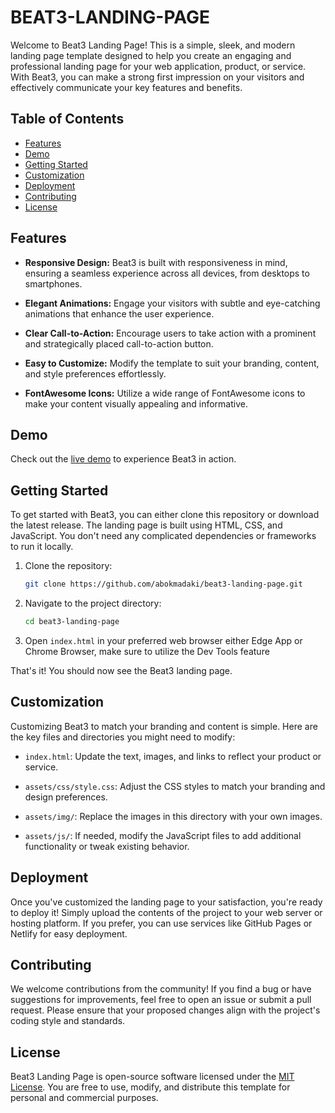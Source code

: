 # BEAT3-LANDING-PAGE

Welcome to Beat3 Landing Page! This is a simple, sleek, and modern landing page template designed to help you create an engaging and professional landing page for your web application, product, or service. With Beat3, you can make a strong first impression on your visitors and effectively communicate your key features and benefits.

## Table of Contents

- [Features](#features)
- [Demo](#demo)
- [Getting Started](#getting-started)
- [Customization](#customization)
- [Deployment](#deployment)
- [Contributing](#contributing)
- [License](#license)

## Features

- **Responsive Design:** Beat3 is built with responsiveness in mind, ensuring a seamless experience across all devices, from desktops to smartphones.

- **Elegant Animations:** Engage your visitors with subtle and eye-catching animations that enhance the user experience.

- **Clear Call-to-Action:** Encourage users to take action with a prominent and strategically placed call-to-action button.

- **Easy to Customize:** Modify the template to suit your branding, content, and style preferences effortlessly.

- **FontAwesome Icons:** Utilize a wide range of FontAwesome icons to make your content visually appealing and informative.

## Demo

Check out the [live demo](https://example.com/beat3-demo) to experience Beat3 in action.

## Getting Started

To get started with Beat3, you can either clone this repository or download the latest release. The landing page is built using HTML, CSS, and JavaScript. You don't need any complicated dependencies or frameworks to run it locally.

1. Clone the repository:

   ```bash
   git clone https://github.com/abokmadaki/beat3-landing-page.git
   ```

2. Navigate to the project directory:

   ```bash
   cd beat3-landing-page
   ```

3. Open `index.html` in your preferred web browser either Edge App or Chrome Browser, make sure to utilize the Dev Tools feature

That's it! You should now see the Beat3 landing page.

## Customization

Customizing Beat3 to match your branding and content is simple. Here are the key files and directories you might need to modify:

- `index.html`: Update the text, images, and links to reflect your product or service.

- `assets/css/style.css`: Adjust the CSS styles to match your branding and design preferences.

- `assets/img/`: Replace the images in this directory with your own images.

- `assets/js/`: If needed, modify the JavaScript files to add additional functionality or tweak existing behavior.

## Deployment

Once you've customized the landing page to your satisfaction, you're ready to deploy it! Simply upload the contents of the project to your web server or hosting platform. If you prefer, you can use services like GitHub Pages or Netlify for easy deployment.

## Contributing

We welcome contributions from the community! If you find a bug or have suggestions for improvements, feel free to open an issue or submit a pull request. Please ensure that your proposed changes align with the project's coding style and standards.

## License

Beat3 Landing Page is open-source software licensed under the [MIT License](https://opensource.org/licenses/MIT). You are free to use, modify, and distribute this template for personal and commercial purposes.
